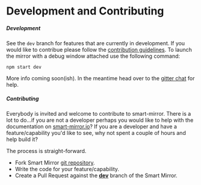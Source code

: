 # Development and Contributing

##### Development
See the `dev` branch for features that are currently in development.
If you would like to contribue please follow the [contribution guidelines](https://github.com/evancohen/smart-mirror/blob/master/CONTRIBUTING.md).
To launch the mirror with a debug window attached use the following command:
```
npm start dev
```
More info coming soon(ish). In the meantime head over to the [gitter chat](https://gitter.im/evancohen/smart-mirror) for help. 

##### Contributing
Everybody is invited and welcome to contribute to smart-mirror. There is a lot to do...if you are not a developer perhaps you would like to help with the documentation on [smart-mirror.io](http://smart-mirror.io/)? If you are a developer and have a feature/capability you'd like to see, why not spent a couple of hours and help build it? 

The process is straight-forward.

 - Fork Smart Mirror [git repository](https://github.com/evancohen/smart-mirror).
 - Write the code for your feature/capability.
 - Create a Pull Request against the [**dev**](https://github.com/evancohen/smart-mirror/tree/dev) branch of the Smart Mirror.
